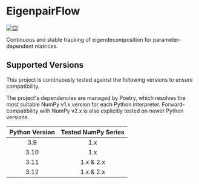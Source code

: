 # EigenpairFlow

[![CI](https://github.com/eigenpairflow/eigenpairflow/actions/workflows/ci.yml/badge.svg)](https://github.com/eigenpairflow/eigenpairflow/actions/workflows/ci.yml)

Continuous and stable tracking of eigendecomposition for parameter-dependent matrices.

## Supported Versions

This project is continuously tested against the following versions to ensure compatibility.

The project's dependencies are managed by Poetry, which resolves the most suitable NumPy v1.x version for each Python interpreter. Forward-compatibility with NumPy v2.x is also explicitly tested on newer Python versions.

| Python Version | Tested NumPy Series |
| :------------: | :-----------------: |
| 3.9            | 1.x                 |
| 3.10           | 1.x                 |
| 3.11           | 1.x & 2.x           |
| 3.12           | 1.x & 2.x           |
